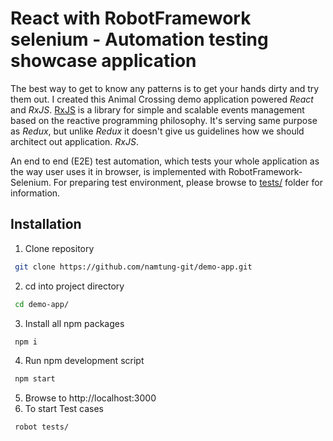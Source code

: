 # React with RobotFramework selenium - Automation testing showcase application
The best way to get to know any patterns is to get your hands dirty and try them out. I created this Animal Crossing demo application powered *React* and *RxJS*. [RxJS](https://rxjs.dev/guide/overview) is a library for simple and scalable events management based on the reactive programming philosophy. It's serving same purpose as *Redux*, but unlike *Redux* it doesn't give us guidelines how we should architect out application. *RxJS*.

An end to end (E2E) test automation, which tests your whole application as the way user uses it in browser, is implemented with RobotFramework-Selenium. For preparing test environment, please browse to [tests/](https://github.com/namtung-git/demo-app/tree/master/tests) folder for information.

## Installation

1. Clone repository 
```bash
 git clone https://github.com/namtung-git/demo-app.git
```
2. cd into project directory
```bash
 cd demo-app/
```
3. Install all npm packages
```bash
 npm i
```
4. Run npm development script
```bash
 npm start
```
5. Browse to http://localhost:3000
6. To start Test cases
```
 robot tests/
```

